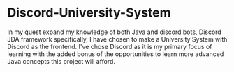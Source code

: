 # Discord-University-System
In my quest expand my knowledge of both Java and discord bots, Discord JDA framework specifically, I have chosen to make a University System with Discord as the frontend. I've chose Discord as it is my primary focus of learning with the added bonus of the opportunities to learn more advanced Java concepts this project will afford. 
